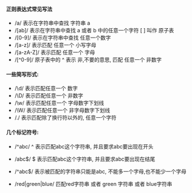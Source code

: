 #### 正则表达式常见写法

* /a/              表示在字符串中查找 字符串  a
* /\[ab\]/          表示在字符串中查找 a  或者   b  中的任意一个字符  \[   \]  叫作 原子表
* /\[0-9\]/        表示在字符串中查找 任意一个数字
* /\[a-z\]/        表示匹配  任意一个  小写字母
* /\[a-zA-Z\]/   表示匹配 任意一个  字母
* /\[^0-9\]/       原子表中的 ^ 表示 非,不要的意思, 匹配 任意一个 非数字

#### 一些简写形式:

* /\d/      表示匹配任意一个 数字
* /\D/      表示匹配任意一个 非数字
* /\w/      表示匹配任意一个 字母数字下划线
* /\W/     表示匹配任意一个 非字母数字下划线
* /./         表示匹配除了换行符以外的, 任意一个字符

#### 几个标记符号:

* /^abc/          ^  表示匹配abc这个字符串, 并且要求abc要出现在开头

* /abc$/          $  表示匹配abc这个字符串, 并且要求abc要出现在结尾

* /^abc$/        表示被匹配的字符串只能是abc, 不能多一个字母,也不能少一个字母

* /red\|green\|blue/    匹配red字符串 或者 green 字符串 或者 blue字符串



